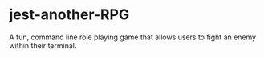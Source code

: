 # jest-another-RPG
A fun, command line role playing game that allows users to fight an enemy within their terminal.
